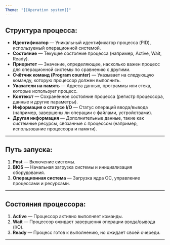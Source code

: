```yaml
---
Theme: "[[Operation system]]"
---
```

## Структура процесса:
- **Идентификатор** — Уникальный идентификатор процесса (PID), используемый операционной системой.
- **Состояние** — Текущее состояние процесса (например, Active, Wait, Ready).
- **Приоритет** — Значение, определяющее, насколько важен процесс для операционной системы по сравнению с другими.
- **Счётчик команд (Program counter)** — Указывает на следующую команду, которую процессор должен выполнить.
- **Указатели на память** — Адреса данных, программы или стека, которые использует процесс.
- **Контекст** — Сохранённое состояние процесса (регистр процессора, данные и другие параметры).
- **Информация о статусе I/O** — Статус операций ввода/вывода (например, завершены ли операции с файлами, устройствами).
- **Другая информация** — Дополнительные данные, такие как системные ресурсы, связанные с процессом (например, использование процессора и памяти).


---
## Путь запуска:
1. **Post** — Включение системы.
2. **BIOS** — Начальная загрузка системы и инициализация оборудования.
3. **Операционная система** — Загрузка ядра ОС, управление процессами и ресурсами.

---

## Состояния процессора:
1. **Active** — Процессор активно выполняет команды.
2. **Wait** — Процессор ожидает завершения операции ввода/вывода (I/O).
3. **Ready** — Процесс готов к выполнению, но ожидает своей очереди.

---

